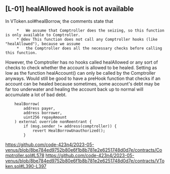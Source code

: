 ## [L-01] healAllowed hook is not available 

In VToken.sol#healBorrow, the comments state that 

```
     *   We assume that Comptroller does the seizing, so this function is only available to Comptroller.
     * @dev This function does not call any Comptroller hooks (like "healAllowed"), because we assume
     *   the Comptroller does all the necessary checks before calling this function.
```

However, the Comptroller has no hooks called healAllowed or any sort of checks to check whether the account is allowed to be healed. Setting as low as the function healAccount() can only be called by the Comptroller anyways. Would still be good to have a preHook function that checks if an account can be healed because sometimes, some account's debt may be far too underwater and healing the account back up to normal will accumulate a lot of bad debt.

```
    healBorrow(
        address payer,
        address borrower,
        uint256 repayAmount
    ) external override nonReentrant {
        if (msg.sender != address(comptroller)) {
            revert HealBorrowUnauthorized();
        }
```

https://github.com/code-423n4/2023-05-venus/blob/8be784ed9752b80e6f1b8b781e2e6251748d0d7e/contracts/Comptroller.sol#L578
https://github.com/code-423n4/2023-05-venus/blob/8be784ed9752b80e6f1b8b781e2e6251748d0d7e/contracts/VToken.sol#L390-L397